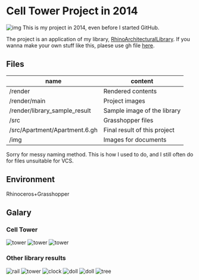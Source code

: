 # Cell Tower Project in 2014
![img](img/banner2.png)
This is my project in 2014, even before I started GitHub.

The project is an application of my library, [RhinoArchitecturalLibrary](https://github.com/kurema/RhinoArchitecturalLibrary).
If you wanna make your own stuff like this, plaese use gh file [here](https://github.com/kurema/RhinoArchitecturalLibrary/releases).

## Files
| name | content |
| ---- | ------- |
| /render | Rendered contents |
| /render/main | Project images |
| /render/library_sample_result | Sample image of the library |
| /src | Grasshopper files |
| /src/Apartment/Apartment.6.gh | Final result of this project |
| /img | Images for documents |

Sorry for messy naming method. This is how I used to do, and I still often do for files unsuitable for VCS.

## Environment
Rhinoceros+Grasshopper

## Galary
### Cell Tower
![tower](img/apartment/009.jpeg)
![tower](img/apartment/007.jpeg)
![tower](img/apartment/004.low.jpeg)
### Other library results
![rail](img/samples/000.jpeg)
![tower](img/samples/006.jpeg)
![clock](img/samples/012.jpeg)
![doll](img/samples/People.7.jpeg)
![doll](img/samples/People.8.jpeg)
![tree](img/samples/tree3.jpeg )
